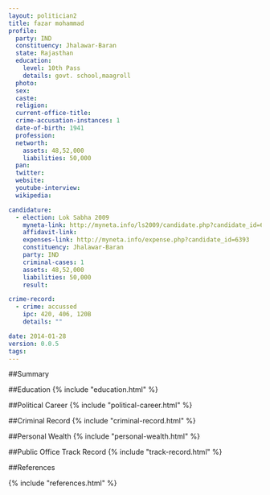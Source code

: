 ```yaml
---
layout: politician2
title: fazar mohammad
profile: 
  party: IND
  constituency: Jhalawar-Baran
  state: Rajasthan
  education: 
    level: 10th Pass
    details: govt. school,maagroll
  photo: 
  sex: 
  caste: 
  religion: 
  current-office-title: 
  crime-accusation-instances: 1
  date-of-birth: 1941
  profession: 
  networth: 
    assets: 48,52,000
    liabilities: 50,000
  pan: 
  twitter: 
  website: 
  youtube-interview: 
  wikipedia: 

candidature: 
  - election: Lok Sabha 2009
    myneta-link: http://myneta.info/ls2009/candidate.php?candidate_id=6393
    affidavit-link: 
    expenses-link: http://myneta.info/expense.php?candidate_id=6393
    constituency: Jhalawar-Baran 
    party: IND
    criminal-cases: 1
    assets: 48,52,000
    liabilities: 50,000
    result:  

crime-record: 
  - crime: accussed
    ipc: 420, 406, 120B
    details: "" 

date: 2014-01-28
version: 0.0.5
tags: 
---
```

##Summary


##Education
{% include "education.html" %}


##Political Career
{% include "political-career.html" %}


##Criminal Record
{% include "criminal-record.html" %}


##Personal Wealth
{% include "personal-wealth.html" %}


##Public Office Track Record
{% include "track-record.html" %}


##References


{% include "references.html" %}